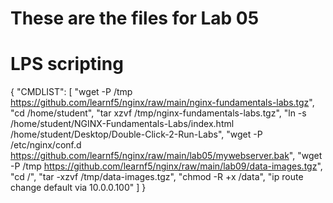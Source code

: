 # These are the files for Lab 05

# LPS scripting

{
  "CMDLIST": [
    "wget -P /tmp https://github.com/learnf5/nginx/raw/main/nginx-fundamentals-labs.tgz",
    "cd /home/student",
    "tar xzvf /tmp/nginx-fundamentals-labs.tgz",
    "ln -s /home/student/NGINX-Fundamentals-Labs/index.html /home/student/Desktop/Double-Click-2-Run-Labs",
    "wget -P /etc/nginx/conf.d https://github.com/learnf5/nginx/raw/main/lab05/mywebserver.bak",
    "wget -P /tmp https://github.com/learnf5/nginx/raw/main/lab09/data-images.tgz",
    "cd /",
    "tar -xzvf /tmp/data-images.tgz",
    "chmod -R +x /data",
    "ip route change default via 10.0.0.100"
  ]
}
